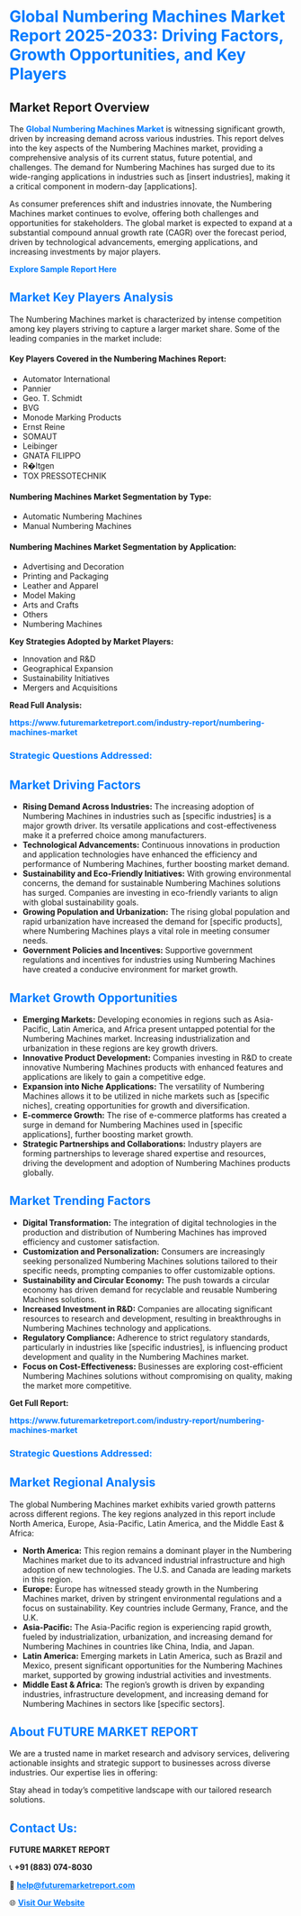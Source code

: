<h1 style="color: #007BFF;">Global Numbering Machines Market Report 2025-2033: Driving Factors, Growth Opportunities, and Key Players</h1>

<section id="overview">
<h2>Market Report Overview</h2>
<p>The <a href="https://www.futuremarketreport.com/industry-report/numbering-machines-market" style="color: #007BFF; text-decoration: none;"><strong>Global Numbering Machines Market</strong></a> is witnessing significant growth, driven by increasing demand across various industries. This report delves into the key aspects of the Numbering Machines market, providing a comprehensive analysis of its current status, future potential, and challenges. The demand for Numbering Machines has surged due to its wide-ranging applications in industries such as [insert industries], making it a critical component in modern-day [applications].</p>
<p>As consumer preferences shift and industries innovate, the Numbering Machines market continues to evolve, offering both challenges and opportunities for stakeholders. The global market is expected to expand at a substantial compound annual growth rate (CAGR) over the forecast period, driven by technological advancements, emerging applications, and increasing investments by major players.</p>
</section>

<section id="overview">
<p><a href="https://www.futuremarketreport.com/request-sample/reportId=128292" style="color: #007BFF; text-decoration: none;"><strong>Explore Sample Report Here</strong></a></p>
</section>

<section id="key-players">
<h2 style="color: #007BFF;">Market Key Players Analysis</h2>
<p>The Numbering Machines market is characterized by intense competition among key players striving to capture a larger market share. Some of the leading companies in the market include:</p>
<h4>Key Players Covered in the Numbering Machines Report:</h4>
<ul><li>Automator International</li><li>Pannier</li><li>Geo. T. Schmidt</li><li>BVG</li><li>Monode Marking Products</li><li>Ernst Reine</li><li>SOMAUT</li><li>Leibinger</li><li>GNATA FILIPPO</li><li>R�ltgen</li><li>TOX PRESSOTECHNIK</li></ul>
<h4>Numbering Machines Market Segmentation by Type:</h4>
<ul><li>Automatic Numbering Machines</li><li>Manual Numbering Machines</li></ul>

<h4>Numbering Machines Market Segmentation by Application:</h4>
<ul><li>Advertising and Decoration</li><li>Printing and Packaging</li><li>Leather and Apparel</li><li>Model Making</li><li>Arts and Crafts</li><li>Others</li><li>Numbering Machines</li></ul>
<p><strong>Key Strategies Adopted by Market Players:</strong></p>
<ul>
<li>Innovation and R&D</li>
<li>Geographical Expansion</li>
<li>Sustainability Initiatives</li>
<li>Mergers and Acquisitions</li>
</ul>
</section>

<section>
<p><strong>Read Full Analysis: </strong></p><a href="https://www.futuremarketreport.com/industry-report/numbering-machines-market" style="color: #007BFF; text-decoration: none;"><strong>https://www.futuremarketreport.com/industry-report/numbering-machines-market</strong></a>
<h3 style="color: #007BFF;">Strategic Questions Addressed:</h3>
</section>

<section id="driving-factors">
<h2 style="color: #007BFF;">Market Driving Factors</h2>
<ul>
<li><strong>Rising Demand Across Industries:</strong> The increasing adoption of Numbering Machines in industries such as [specific industries] is a major growth driver. Its versatile applications and cost-effectiveness make it a preferred choice among manufacturers.</li>
<li><strong>Technological Advancements:</strong> Continuous innovations in production and application technologies have enhanced the efficiency and performance of Numbering Machines, further boosting market demand.</li>
<li><strong>Sustainability and Eco-Friendly Initiatives:</strong> With growing environmental concerns, the demand for sustainable Numbering Machines solutions has surged. Companies are investing in eco-friendly variants to align with global sustainability goals.</li>
<li><strong>Growing Population and Urbanization:</strong> The rising global population and rapid urbanization have increased the demand for [specific products], where Numbering Machines plays a vital role in meeting consumer needs.</li>
<li><strong>Government Policies and Incentives:</strong> Supportive government regulations and incentives for industries using Numbering Machines have created a conducive environment for market growth.</li>
</ul>
</section>

<section id="growth-opportunities">
<h2 style="color: #007BFF;">Market Growth Opportunities</h2>
<ul>
<li><strong>Emerging Markets:</strong> Developing economies in regions such as Asia-Pacific, Latin America, and Africa present untapped potential for the Numbering Machines market. Increasing industrialization and urbanization in these regions are key growth drivers.</li>
<li><strong>Innovative Product Development:</strong> Companies investing in R&D to create innovative Numbering Machines products with enhanced features and applications are likely to gain a competitive edge.</li>
<li><strong>Expansion into Niche Applications:</strong> The versatility of Numbering Machines allows it to be utilized in niche markets such as [specific niches], creating opportunities for growth and diversification.</li>
<li><strong>E-commerce Growth:</strong> The rise of e-commerce platforms has created a surge in demand for Numbering Machines used in [specific applications], further boosting market growth.</li>
<li><strong>Strategic Partnerships and Collaborations:</strong> Industry players are forming partnerships to leverage shared expertise and resources, driving the development and adoption of Numbering Machines products globally.</li>
</ul>
</section>

<section id="trending-factors">
<h2 style="color: #007BFF;">Market Trending Factors</h2>
<ul>
<li><strong>Digital Transformation:</strong> The integration of digital technologies in the production and distribution of Numbering Machines has improved efficiency and customer satisfaction.</li>
<li><strong>Customization and Personalization:</strong> Consumers are increasingly seeking personalized Numbering Machines solutions tailored to their specific needs, prompting companies to offer customizable options.</li>
<li><strong>Sustainability and Circular Economy:</strong> The push towards a circular economy has driven demand for recyclable and reusable Numbering Machines solutions.</li>
<li><strong>Increased Investment in R&D:</strong> Companies are allocating significant resources to research and development, resulting in breakthroughs in Numbering Machines technology and applications.</li>
<li><strong>Regulatory Compliance:</strong> Adherence to strict regulatory standards, particularly in industries like [specific industries], is influencing product development and quality in the Numbering Machines market.</li>
<li><strong>Focus on Cost-Effectiveness:</strong> Businesses are exploring cost-efficient Numbering Machines solutions without compromising on quality, making the market more competitive.</li>
</ul>
</section>

<section>
<p><strong>Get Full Report: </strong></p><a href="https://www.futuremarketreport.com/industry-report/numbering-machines-market" style="color: #007BFF; text-decoration: none;"><strong>https://www.futuremarketreport.com/industry-report/numbering-machines-market</strong></a>
<h3 style="color: #007BFF;">Strategic Questions Addressed:</h3>
</section>


<section id="regional-analysis">
<h2 style="color: #007BFF;">Market Regional Analysis</h2>
<p>The global Numbering Machines market exhibits varied growth patterns across different regions. The key regions analyzed in this report include North America, Europe, Asia-Pacific, Latin America, and the Middle East & Africa:</p>
<ul>
<li><strong>North America:</strong> This region remains a dominant player in the Numbering Machines market due to its advanced industrial infrastructure and high adoption of new technologies. The U.S. and Canada are leading markets in this region.</li>
<li><strong>Europe:</strong> Europe has witnessed steady growth in the Numbering Machines market, driven by stringent environmental regulations and a focus on sustainability. Key countries include Germany, France, and the U.K.</li>
<li><strong>Asia-Pacific:</strong> The Asia-Pacific region is experiencing rapid growth, fueled by industrialization, urbanization, and increasing demand for Numbering Machines in countries like China, India, and Japan.</li>
<li><strong>Latin America:</strong> Emerging markets in Latin America, such as Brazil and Mexico, present significant opportunities for the Numbering Machines market, supported by growing industrial activities and investments.</li>
<li><strong>Middle East & Africa:</strong> The region’s growth is driven by expanding industries, infrastructure development, and increasing demand for Numbering Machines in sectors like [specific sectors].</li>
</ul>
</section>

<footer>
<h2 style="color: #007BFF;">About FUTURE MARKET REPORT</h2>
<p>We are a trusted name in market research and advisory services, delivering actionable insights and strategic support to businesses across diverse industries. Our expertise lies in offering:</p>

<p>Stay ahead in today’s competitive landscape with our tailored research solutions.</p>

<h2 style="color: #007BFF;">Contact Us:</h2>
<p><strong>FUTURE MARKET REPORT</strong></p>
<p>📞 <strong>+91 (883) 074-8030</strong></p>
<p>📧 <strong><a href="mailto:help@futuremarketreport.com" style="color: #007BFF;">help@futuremarketreport.com</a></strong></p>
<p>🌐 <strong><a href="https://www.futuremarketreport.com/" style="color: #007BFF;">Visit Our Website</a></strong></p>
</footer>